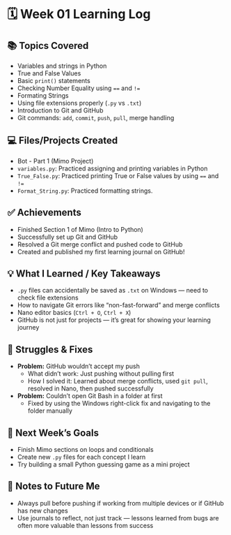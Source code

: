 # 🗓️ Week 01 Learning Log

## 📚 Topics Covered
- Variables and strings in Python
- True and False Values
- Basic `print()` statements
- Checking Number Equality using `==` and `!=`
- Formating Strings
- Using file extensions properly (`.py` vs `.txt`)
- Introduction to Git and GitHub
- Git commands: `add`, `commit`, `push`, `pull`, merge handling

## 💻 Files/Projects Created

- Bot - Part 1 (Mimo Project)
- `variables.py`: Practiced assigning and printing variables in Python
- `True_False.py`: Practiced printing True or False values by using `==` and `!=`
- `Format_String.py`: Practiced formatting strings.

## ✅ Achievements
- Finished Section 1 of Mimo (Intro to Python)
- Successfully set up Git and GitHub
- Resolved a Git merge conflict and pushed code to GitHub
- Created and published my first learning journal on GitHub!

## 💡 What I Learned / Key Takeaways
- `.py` files can accidentally be saved as `.txt` on Windows — need to check file extensions
- How to navigate Git errors like “non-fast-forward” and merge conflicts
- Nano editor basics (`Ctrl + O`, `Ctrl + X`)
- GitHub is not just for projects — it’s great for showing your learning journey

## 🔧 Struggles & Fixes
- **Problem:** GitHub wouldn’t accept my push
  - What didn’t work: Just pushing without pulling first
  - How I solved it: Learned about merge conflicts, used `git pull`, resolved in Nano, then pushed successfully
- **Problem:** Couldn’t open Git Bash in a folder at first
  - Fixed by using the Windows right-click fix and navigating to the folder manually

## 🎯 Next Week’s Goals
- Finish Mimo sections on loops and conditionals
- Create new `.py` files for each concept I learn
- Try building a small Python guessing game as a mini project

## 📌 Notes to Future Me
- Always pull before pushing if working from multiple devices or if GitHub has new changes
- Use journals to reflect, not just track — lessons learned from bugs are often more valuable than lessons from success
